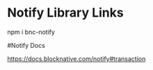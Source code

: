 # Notify Library Links

npm i bnc-notify

#Notify Docs

https://docs.blocknative.com/notify#transaction

